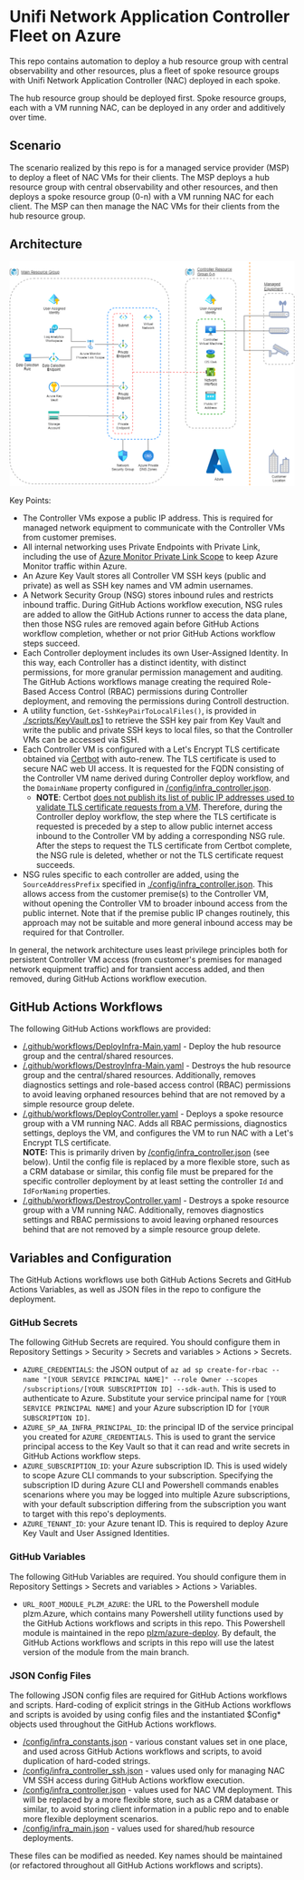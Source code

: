 # Unifi Network Application Controller Fleet on Azure

This repo contains automation to deploy a hub resource group with central observability and other resources, plus a fleet of spoke resource groups with Unifi Network Application Controller (NAC) deployed in each spoke.

The hub resource group should be deployed first. Spoke resource groups, each with a VM running NAC, can be deployed in any order and additively over time.

## Scenario

The scenario realized by this repo is for a managed service provider (MSP) to deploy a fleet of NAC VMs for their clients. The MSP deploys a hub resource group with central observability and other resources, and then deploys a spoke resource group (0-n) with a VM running NAC for each client. The MSP can then manage the NAC VMs for their clients from the hub resource group.

## Architecture

![Architecture](./media/architecture.png)

Key Points:
- The Controller VMs expose a public IP address. This is required for managed network equipment to communicate with the Controller VMs from customer premises.
- All internal networking uses Private Endpoints with Private Link, including the use of [Azure Monitor Private Link Scope](https://learn.microsoft.com/azure/azure-monitor/logs/private-link-security#how-it-works-main-principles) to keep Azure Monitor traffic within Azure.
- An Azure Key Vault stores all Controller VM SSH keys (public and private) as well as SSH key names and VM admin usernames.
- A Network Security Group (NSG) stores inbound rules and restricts inbound traffic. During GitHub Actions workflow execution, NSG rules are added to allow the GitHub Actions runner to access the data plane, then those NSG rules are removed again before GitHub Actions workflow completion, whether or not prior GitHub Actions workflow steps succeed.
- Each Controller deployment includes its own User-Assigned Identity. In this way, each Controller has a distinct identity, with distinct permissions, for more granular permission management and auditing. The GitHub Actions workflows manage creating the required Role-Based Access Control (RBAC) permissions during Controller deployment, and removing the permissions during Controll destruction.
- A utility function, `Get-SshKeyPairToLocalFiles()`, is provided in [./scripts/KeyVault.ps1](./scripts/KeyVault.ps1) to retrieve the SSH key pair from Key Vault and write the public and private SSH keys to local files, so that the Controller VMs can be accessed via SSH.
- Each Controller VM is configured with a Let's Encrypt TLS certificate obtained via [Certbot](https://certbot.eff.org/) with auto-renew. The TLS certificate is used to secure NAC web UI access. It is requested for the FQDN consisting of the Controller VM name derived during Controller deploy workflow, and the `DomainName` property configured in [/config/infra_controller.json](/config/infra_controller.json).
  - **NOTE**: Certbot [does not publish its list of public IP addresses used to validate TLS certificate requests from a VM](https://certbot.eff.org/faq#what-ip-addresses-will-the-let-s-encrypt-servers-use-to-validate-my-web-server). Therefore, during the Controller deploy workflow, the step where the TLS certificate is requested is preceded by a step to allow public internet access inbound to the Controller VM by adding a corresponding NSG rule. After the steps to request the TLS certificate from Certbot complete, the NSG rule is deleted, whether or not the TLS certificate request succeeds.
- NSG rules specific to each controller are added, using the `SourceAddressPrefix` specified in [./config/infra_controller.json](./config/infra_controller.json). This allows access from the customer premise(s) to the Controller VM, without opening the Controller VM to broader inbound access from the public internet. Note that if the premise public IP changes routinely, this approach may not be suitable and more general inbound access may be required for that Controller.

In general, the network architecture uses least privilege principles both for persistent Controller VM access (from customer's premises for managed network equipment traffic) and for transient access added, and then removed, during GitHub Actions workflow execution.

## GitHub Actions Workflows

The following GitHub Actions workflows are provided:

- [/.github/workflows/DeployInfra-Main.yaml](/.github/workflows/DeployInfra-Main.yaml) - Deploy the hub resource group and the central/shared resources.
- [/.github/workflows/DestroyInfra-Main.yaml](/.github/workflows/DestroyInfra-Main.yaml) - Destroys the hub resource group and the central/shared resources. Additionally, removes diagnostics settings and role-based access control (RBAC) permissions to avoid leaving orphaned resources behind that are not removed by a simple resource group delete.
- [/.github/workflows/DeployController.yaml](/.github/workflows/DeployController.yaml) - Deploys a spoke resource group with a VM running NAC. Adds all RBAC permissions, diagnostics settings, deploys the VM, and configures the VM to run NAC with a Let's Encrypt TLS certificate. <br /> **NOTE:** This is primarily driven by [/config/infra_controller.json](/config/infra_controller.json) (see below). Until the config file is replaced by a more flexible store, such as a CRM database or similar, this config file must be prepared for the specific controller deployment by at least setting the controller `Id` and `IdForNaming` properties. 
- [/.github/workflows/DestroyController.yaml](/.github/workflows/DestroyController.yaml) - Destroys a spoke resource group with a VM running NAC. Additionally, removes diagnostics settings and RBAC permissions to avoid leaving orphaned resources behind that are not removed by a simple resource group delete.

## Variables and Configuration

The GitHub Actions workflows use both GitHub Actions Secrets and GitHub Actions Variables, as well as JSON files in the repo to configure the deployment.

### GitHub Secrets

The following GitHub Secrets are required. You should configure them in Repository Settings > Security > Secrets and variables > Actions > Secrets.

- `AZURE_CREDENTIALS`: the JSON output of `az ad sp create-for-rbac --name "[YOUR SERVICE PRINCIPAL NAME]" --role Owner --scopes /subscriptions/[YOUR SUBSCRIPTION ID] --sdk-auth`. This is used to authenticate to Azure. Substitute your service principal name for `[YOUR SERVICE PRINCIPAL NAME]` and your Azure subscription ID for `[YOUR SUBSCRIPTION ID]`.
- `AZURE_SP_AA_INFRA_PRINCIPAL_ID`: the principal ID of the service principal you created for `AZURE_CREDENTIALS`. This is used to grant the service principal access to the Key Vault so that it can read and write secrets in GitHub Actions workflow steps.
- `AZURE_SUBSCRIPTION_ID`: your Azure subscription ID. This is used widely to scope Azure CLI commands to your subscription. Specifying the subscription ID during Azure CLI and Powershell commands enables scenarions where you may be logged into multiple Azure subscriptions, with your default subscription differing from the subscription you want to target with this repo's deployments.
- `AZURE_TENANT_ID`: your Azure tenant ID. This is required to deploy Azure Key Vault and User Assigned Identities.

### GitHub Variables

The following GitHub Variables are required. You should configure them in Repository Settings > Secrets and variables > Actions > Variables.

- `URL_ROOT_MODULE_PLZM_AZURE`: the URL to the Powershell module plzm.Azure, which contains many Powershell utility functions used by the GitHub Actions workflows and scripts in this repo. This Powershell module is maintained in the repo [plzm/azure-deploy](https://github.com/plzm/azure-deploy). By default, the GitHub Actions workflows and scripts in this repo will use the latest version of the module from the main branch.

### JSON Config Files

The following JSON config files are required for GitHub Actions workflows and scripts. Hard-coding of explicit strings in the GitHub Actions workflows and scripts is avoided by using config files and the instantiated $Config* objects used throughout the GitHub Actions workflows.

- [/config/infra_constants.json](/config/infra_constants.json) - various constant values set in one place, and used across GitHub Actions workflows and scripts, to avoid duplication of hard-coded strings.
- [/config/infra_controller_ssh.json](/config/infra_controller_ssh.json) - values used only for managing NAC VM SSH access during GitHub Actions workflow execution.
- [/config/infra_controller.json](/config/infra_controller.json) - values used for NAC VM deployment. This will be replaced by a more flexible store, such as a CRM database or similar, to avoid storing client information in a public repo and to enable more flexible deployment scenarios.
- [/config/infra_main.json](/config/infra_main.json) - values used for shared/hub resource deployments.

These files can be modified as needed. Key names should be maintained (or refactored throughout all GitHub Actions workflows and scripts).
